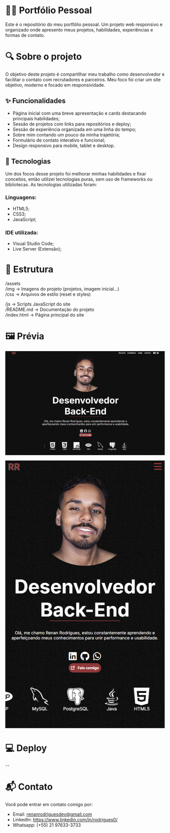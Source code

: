 # 🧑‍💻 Portfólio Pessoal

 Este é o repositório do meu portfólio pessoal. Um projeto web responsivo e organizado onde apresento meus projetos, habilidades, experiências e formas de contato.

# 🔍 Sobre o projeto

 O objetivo deste projeto é compartilhar meu trabalho como desenvolvedor e facilitar o contato com recrutadores e parceiros. Meu foco foi criar um site objetivo, moderno e focado em responsividade.

## ✨ Funcionalidades

* Página inicial com uma breve apresentação e cards destacando principais habilidades;
* Sessão de projetos com links para repositórios e deploy;
* Sessão de experiência organizada em uma linha do tempo;
* Sobre mim contando um pouco da minha trajetória;
* Formulário de contato interativo e funcional;
* Design responsivo para mobile, tablet e desktop.

## 🚀 Tecnologias 

Um dos focos desse projeto foi melhorar minhas habilidades e fixar conceitos, então utilizei tecnologias puras, sem uso de frameworks ou bibliotecas. As tecnologias utilizadas foram:

### Linguagens:

* HTML5;
* CSS3;
* JavaScript;

### IDE utilizada:

* Visual Studio Code;
* Live Server (Extensão);

 # 📁 Estrutura

/assets  
  /img           -> Imagens do projeto (projetos, imagem inicial...)  
  /css           -> Arquivos de estilo (reset e styles)

/js              -> Scripts JavaScript do site  
/README.md       -> Documentação do projeto  
/index.html      -> Página principal do site
  
# 🖼️ Prévia 


![Home Desktop](https://github.com/rngrodrigues/portfolio/blob/main/assets/img/home.png?raw=true)


![Home Mobile](https://github.com/rngrodrigues/portfolio/blob/main/assets/img/home-mobile.png?raw=true) 


# 💻 Deploy

--

# 📬 Contato

Você pode entrar em contato comigo por:

* Email: renanrodriguesdev@gmail.com
* LinkedIn: https://www.linkedin.com/in/rodrigues0/
* Whatsapp: (+55) 21 97633-3733


  

